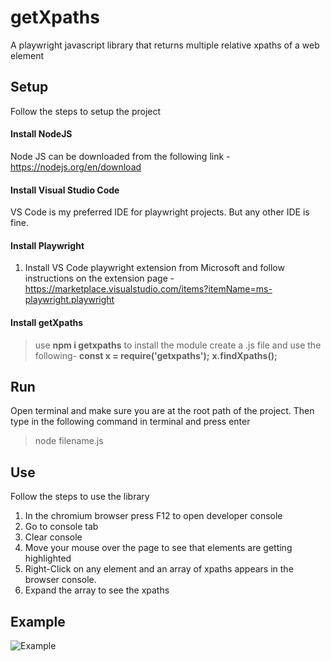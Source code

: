# getXpaths
A playwright javascript library that returns multiple relative xpaths of a web element

## Setup
Follow the steps to setup the project
#### Install NodeJS
Node JS can be downloaded from the following link - https://nodejs.org/en/download
#### Install Visual Studio Code
VS Code is my preferred IDE for playwright projects. But any other IDE is fine.
#### Install Playwright
1. Install VS Code playwright extension from Microsoft and follow instructions on the extension page - https://marketplace.visualstudio.com/items?itemName=ms-playwright.playwright
#### Install getXpaths
>use **npm i getxpaths** to install the module
>create a .js file and use the following-
>**const x = require('getxpaths');**
>**x.findXpaths();** 
   
## Run
Open terminal and make sure you are at the root path of the project. Then type in the following command in terminal and press enter
>node filename.js

## Use
Follow the steps to use the library
1. In the chromium browser press F12 to open developer console
2. Go to console tab
3. Clear console
4. Move your mouse over the page to see that elements are getting highlighted
5. Right-Click on any element and an array of xpaths appears in the browser console.
6. Expand the array to see the xpaths

## Example
![Example](https://github.com/Raksav/getXpaths/blob/main/getXpaths.gif)